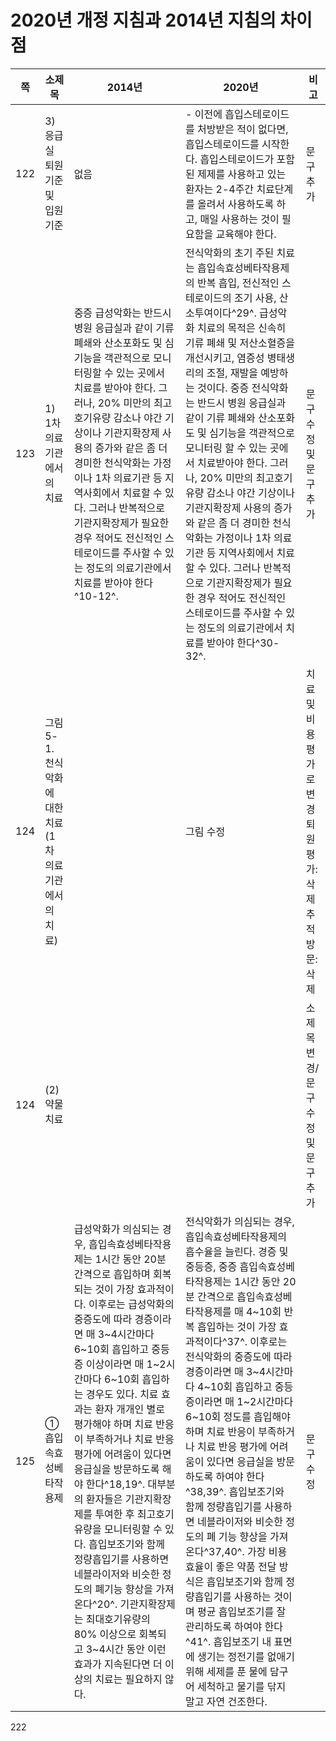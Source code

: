 # 2020년 개정 지침과 2014년 지침의 차이점

| 쪽 | 소제목 | 2014년 | 2020년 | 비고 |
|---|---|---|---|---|
| 122 | 3) 응급실 퇴원 기준 및 입원 기준 | 없음 | - 이전에 흡입스테로이드를 처방받은 적이 없다면, 흡입스테로이드를 시작한다. 흡입스테로이드가 포함된 제제를 사용하고 있는 환자는 2-4주간 치료단계를 올려서 사용하도록 하고, 매일 사용하는 것이 필요함을 교육해야 한다. | 문구 추가 |
| 123 | 1) 1차 의료기관에서의 치료 | 중증 급성악화는 반드시 병원 응급실과 같이 기류 폐쇄와 산소포화도 및 심기능을 객관적으로 모니터링할 수 있는 곳에서 치료를 받아야 한다. 그러나, 20% 미만의 최고호기유량 감소나 야간 기상이나 기관지확장제 사용의 증가와 같은 좀 더 경미한 천식악화는 가정이나 1차 의료기관 등 지역사회에서 치료할 수 있다. 그러나 반복적으로 기관지확장제가 필요한 경우 적어도 전신적인 스테로이드를 주사할 수 있는 정도의 의료기관에서 치료를 받아야 한다^10-12^. | 전식악화의 초기 주된 치료는 흡입속효성베타작용제의 반복 흡입, 전신적인 스테로이드의 조기 사용, 산소투여이다^29^. 급성악화 치료의 목적은 신속히 기류 폐쇄 및 저산소혈증을 개선시키고, 염증성 병태생리의 조절, 재발을 예방하는 것이다. 중증 전식악화는 반드시 병원 응급실과 같이 기류 폐쇄와 산소포화도 및 심기능을 객관적으로 모니터링 할 수 있는 곳에서 치료받아야 한다. 그러나, 20% 미만의 최고호기유량 감소나 야간 기상이나 기관지확장제 사용의 증가와 같은 좀 더 경미한 천식악화는 가정이나 1차 의료기관 등 지역사회에서 치료할 수 있다. 그러나 반복적으로 기관지확장제가 필요한 경우 적어도 전신적인 스테로이드를 주사할 수 있는 정도의 의료기관에서 치료를 받아야 한다^30-32^. | 문구 수정 및 문구 추가 |
| 124 | 그림 5-1. 천식악화에 대한 치료 (1차 의료기관에서의 치료) | | 그림 수정 | 치료 및 비용평가로 변경<br>퇴원 평가: 삭제<br>추적 방문: 삭제 |
| 124 | (2) 약물 치료 | | | 소제목 변경/<br>문구 수정 및 문구 추가 |
| 125 | ① 흡입속효성베타작용제 | 급성악화가 의심되는 경우, 흡입속효성베타작용제는 1시간 동안 20분 간격으로 흡입하며 회복되는 것이 가장 효과적이다. 이후로는 급성악화의 중증도에 따라 경증이라면 매 3~4시간마다 6~10회 흡입하고 중등증 이상이라면 매 1~2시간마다 6~10회 흡입하는 경우도 있다. 치료 효과는 환자 개개인 별로 평가해야 하며 치료 반응이 부족하거나 치료 반응 평가에 어려움이 있다면 응급실을 방문하도록 해야 한다^18,19^. 대부분의 환자들은 기관지확장제를 투여한 후 최고호기유량을 모니터링할 수 있다. 흡입보조기와 함께 정량흡입기를 사용하면 네블라이저와 비슷한 정도의 폐기능 향상을 가져온다^20^. 기관지확장제는 최대호기유량의 80% 이상으로 회복되고 3~4시간 동안 이런 효과가 지속된다면 더 이상의 치료는 필요하지 않다. | 전식악화가 의심되는 경우, 흡입속효성베타작용제의 흡수율을 늘린다. 경증 및 중등증, 중증 흡입속효성베타작용제는 1시간 동안 20분 간격으로 흡입속효성베타작용제를 매 4~10회 반복 흡입하는 것이 가장 효과적이다^37^. 이후로는 전식악화의 중증도에 따라 경증이라면 매 3~4시간마다 4~10회 흡입하고 중등증이라면 매 1~2시간마다 6~10회 정도를 흡입해야 하며 치료 반응이 부족하거나 치료 반응 평가에 어려움이 있다면 응급실을 방문하도록 하여야 한다^38,39^. 흡입보조기와 함께 정량흡입기를 사용하면 네블라이저와 비슷한 정도의 폐 기능 향상을 가져온다^37,40^. 가장 비용 효율이 좋은 약품 전달 방식은 흡입보조기와 함께 정량흡입기를 사용하는 것이며 평균 흡입보조기를 잘 관리하도록 하여야 한다^41^. 흡입보조기 내 표면에 생기는 정전기를 없애기 위해 세제를 푼 물에 담구어 세척하고 물기를 닦지 말고 자연 건조한다. | 문구 수정 |

<PAGE>222